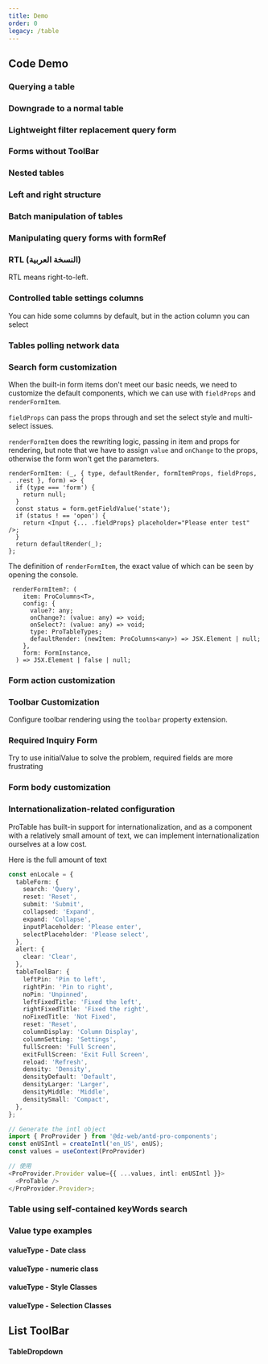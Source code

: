 ```yaml
---
title: Demo
order: 0
legacy: /table
---
```


## Code Demo

### Querying a table

<code src="../demos/single.tsx"  background="var(--main-bg-color)" ></code>

<code src="../demos/dataSource.tsx"  background="var(--main-bg-color)" debug></code>

### Downgrade to a normal table

<code src="../demos/normal.tsx"  background="var(--main-bg-color)" ></code>

### Lightweight filter replacement query form

<code src="../demos/lightfilter.tsx"  background="var(--main-bg-color)" ></code>

### Forms without ToolBar

<code src="../demos/no-title.tsx" ></code>

### Nested tables

<code src="../demos/table-nested.tsx"  background="var(--main-bg-color)" ></code>

### Left and right structure

<code src="../demos/split.tsx"  background="var(--main-bg-color)" ></code>

### Batch manipulation of tables

<code src="../demos/batchOption.tsx"  background="var(--main-bg-color)" ></code>

### Manipulating query forms with formRef

<code src="../demos/form.tsx"  background="var(--main-bg-color)" ></code>

### RTL (النسخة العربية)

RTL means right-to-left.

<code src="../demos/rtl_table.tsx"  background="var(--main-bg-color)" ></code>

### Controlled table settings columns

You can hide some columns by default, but in the action column you can select

<code src="../demos/columnsStateMap.tsx"  background="var(--main-bg-color)" ></code>

### Tables polling network data

<code src="../demos/pollinga.tsx"  background="var(--main-bg-color)" ></code>

### Search form customization

When the built-in form items don't meet our basic needs, we need to customize the default components, which we can use with `fieldProps` and `renderFormItem`.

`fieldProps` can pass the props through and set the select style and multi-select issues.

`renderFormItem` does the rewriting logic, passing in item and props for rendering, but note that we have to assign `value` and `onChange` to the props, otherwise the form won't get the parameters.

```tsx | pure
renderFormItem: (_, { type, defaultRender, formItemProps, fieldProps, . .rest }, form) => {
  if (type === 'form') {
    return null;
  }
  const status = form.getFieldValue('state');
  if (status ! == 'open') {
    return <Input {... .fieldProps} placeholder="Please enter test" />;
  }
  return defaultRender(_);
};
```

The definition of `renderFormItem`, the exact value of which can be seen by opening the console.

```tsx | pure
 renderFormItem?: (
    item: ProColumns<T>,
    config: {
      value?: any;
      onChange?: (value: any) => void;
      onSelect?: (value: any) => void;
      type: ProTableTypes;
      defaultRender: (newItem: ProColumns<any>) => JSX.Element | null;
    },
    form: FormInstance,
  ) => JSX.Element | false | null;
```

<code src="../demos/linkage_form.tsx"  background="var(--main-bg-color)" ></code>

### Form action customization

<code src="../demos/search_option.tsx"  background="var(--main-bg-color)" ></code>

### Toolbar Customization

Configure toolbar rendering using the `toolbar` property extension.

<code src="../demos/listToolBar.tsx"  background="var(--main-bg-color)" ></code>

### Required Inquiry Form

Try to use initialValue to solve the problem, required fields are more frustrating

<code src="../demos/open-rules.tsx" ></code>

### Form body customization

<code src="../demos/renderTable.tsx"  background="var(--main-bg-color)" ></code>

### Internationalization-related configuration

ProTable has built-in support for internationalization, and as a component with a relatively small amount of text, we can implement internationalization ourselves at a low cost.

Here is the full amount of text

```typescript | pure
const enLocale = {
  tableForm: {
    search: 'Query',
    reset: 'Reset',
    submit: 'Submit',
    collapsed: 'Expand',
    expand: 'Collapse',
    inputPlaceholder: 'Please enter',
    selectPlaceholder: 'Please select',
  },
  alert: {
    clear: 'Clear',
  },
  tableToolBar: {
    leftPin: 'Pin to left',
    rightPin: 'Pin to right',
    noPin: 'Unpinned',
    leftFixedTitle: 'Fixed the left',
    rightFixedTitle: 'Fixed the right',
    noFixedTitle: 'Not Fixed',
    reset: 'Reset',
    columnDisplay: 'Column Display',
    columnSetting: 'Settings',
    fullScreen: 'Full Screen',
    exitFullScreen: 'Exit Full Screen',
    reload: 'Refresh',
    density: 'Density',
    densityDefault: 'Default',
    densityLarger: 'Larger',
    densityMiddle: 'Middle',
    densitySmall: 'Compact',
  },
};

// Generate the intl object
import { ProProvider } from '@dz-web/antd-pro-components';
const enUSIntl = createIntl('en_US', enUS);
const values = useContext(ProProvider)

// 使用
<ProProvider.Provider value={{ ...values, intl: enUSIntl }}>
  <ProTable />
</ProProvider.Provider>;
```

<code src="../demos/intl.tsx"  background="var(--main-bg-color)" ></code>

### Table using self-contained keyWords search

<code src="../demos/search.tsx"  background="var(--main-bg-color)" ></code>

### Value type examples

#### valueType - Date class

<code src="../demos/valueTypeDate.tsx"  background="var(--main-bg-color)" ></code>

#### valueType - numeric class

<code src="../demos/valueTypeNumber.tsx"  background="var(--main-bg-color)" ></code>

#### valueType - Style Classes

<code src="../demos/valueType.tsx"  background="var(--main-bg-color)" ></code>

#### valueType - Selection Classes

<code src="../demos/valueType_select.tsx"  background="var(--main-bg-color)" ></code>

<code src="../demos/config-provider.tsx" debug  background="var(--main-bg-color)" ></code>

## List ToolBar

<code src="../demos/ListToolBar/basic.tsx" background="var(--main-bg-color)" title="列表工具栏-基本使用"></code>

<code src="../demos/ListToolBar/no-title.tsx" background="var(--main-bg-color)" title="无标题" desc="列表工具栏-没有标题的情况下搜索框会前置。"></code>

<code src="../demos/ListToolBar/multipleLine.tsx" background="var(--main-bg-color)" title="双行布局" desc="列表工具栏-双行的情况下会有双行的布局形式。"></code>

<code src="../demos/ListToolBar/tabs.tsx" background="var(--main-bg-color)" title="带标签" desc="列表工具栏-标签需配合 `multipleLine` 为 `true` 时使用。"></code>

<code src="../demos/ListToolBar/menu.tsx" background="var(--main-bg-color)" title="列表工具栏-标题下拉菜单"></code>

#### TableDropdown

<code src="../demos/edittable-rules.tsx" background="var(--main-bg-color)" title="列表工具栏-标题下拉菜单" debug></code>
